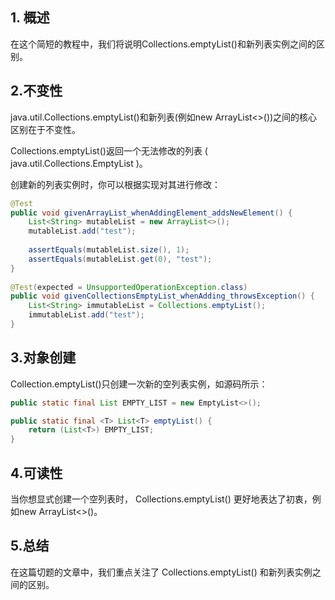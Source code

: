 ## 1. 概述

在这个简短的教程中，我们将说明Collections.emptyList()和新列表实例之间的区别。

## 2.不变性

java.util.Collections.emptyList()和新列表(例如new ArrayList<>())之间的核心区别在于不变性。

Collections.emptyList()返回一个无法修改的列表 ( java.util.Collections.EmptyList )。

创建新的列表实例时，你可以根据实现对其进行修改：

```java
@Test
public void givenArrayList_whenAddingElement_addsNewElement() {	 	 
    List<String> mutableList = new ArrayList<>();	 	 
    mutableList.add("test");	 	 
 
    assertEquals(mutableList.size(), 1);	 	 
    assertEquals(mutableList.get(0), "test");	 	 
}
	 	 
@Test(expected = UnsupportedOperationException.class)	 	 
public void givenCollectionsEmptyList_whenAdding_throwsException() {	 	 
    List<String> immutableList = Collections.emptyList();	 	 
    immutableList.add("test");	 	 
}
```

## 3.对象创建

Collection.emptyList()只创建一次新的空列表实例，如源码所示：

```java
public static final List EMPTY_LIST = new EmptyList<>();

public static final <T> List<T> emptyList() {
    return (List<T>) EMPTY_LIST;
}
```

## 4.可读性

当你想显式创建一个空列表时， Collections.emptyList() 更好地表达了初衷，例如new ArrayList<>()。

## 5.总结

在这篇切题的文章中，我们重点关注了 Collections.emptyList() 和新列表实例之间的区别。